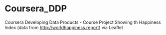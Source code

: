 # Coursera_DDP
Coursera Developing Data Products - Course Project
Showing th Happiness Index (data from http://worldhappiness.report) via Leaflet
